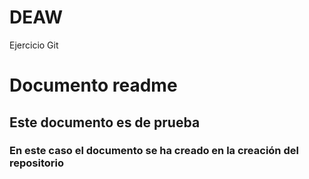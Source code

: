 # DEAW
Ejercicio Git

# Documento readme

## Este documento es de prueba

### En este caso el documento se ha creado en la creación del repositorio